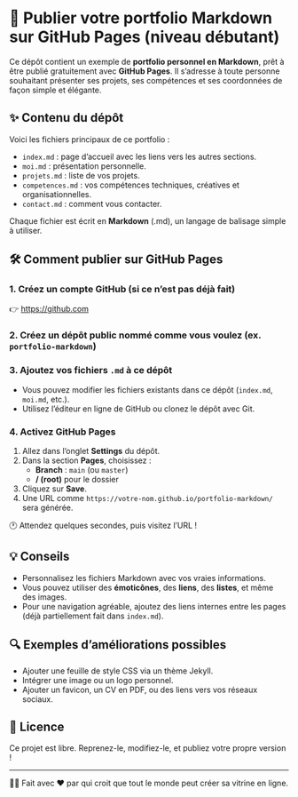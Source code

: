 # 🧭 Publier votre portfolio Markdown sur GitHub Pages (niveau débutant)

Ce dépôt contient un exemple de **portfolio personnel en Markdown**, prêt à être publié gratuitement avec **GitHub Pages**. Il s’adresse à toute personne souhaitant présenter ses projets, ses compétences et ses coordonnées de façon simple et élégante.

## ✨ Contenu du dépôt

Voici les fichiers principaux de ce portfolio :

- `index.md` : page d’accueil avec les liens vers les autres sections.
- `moi.md` : présentation personnelle.
- `projets.md` : liste de vos projets.
- `competences.md` : vos compétences techniques, créatives et organisationnelles.
- `contact.md` : comment vous contacter.

Chaque fichier est écrit en **Markdown** (.md), un langage de balisage simple à utiliser.

## 🛠️ Comment publier sur GitHub Pages

### 1. Créez un compte GitHub (si ce n’est pas déjà fait)

👉 https://github.com

### 2. Créez un dépôt public nommé comme vous voulez (ex. `portfolio-markdown`)

### 3. Ajoutez vos fichiers `.md` à ce dépôt

- Vous pouvez modifier les fichiers existants dans ce dépôt (`index.md`, `moi.md`, etc.).
- Utilisez l’éditeur en ligne de GitHub ou clonez le dépôt avec Git.

### 4. Activez GitHub Pages

1. Allez dans l’onglet **Settings** du dépôt.
2. Dans la section **Pages**, choisissez :
   - **Branch** : `main` (ou `master`)
   - **/ (root)** pour le dossier
3. Cliquez sur **Save**.
4. Une URL comme `https://votre-nom.github.io/portfolio-markdown/` sera générée.

🕐 Attendez quelques secondes, puis visitez l’URL !

## 💡 Conseils

- Personnalisez les fichiers Markdown avec vos vraies informations.
- Vous pouvez utiliser des **émoticônes**, des **liens**, des **listes**, et même des images.
- Pour une navigation agréable, ajoutez des liens internes entre les pages (déjà partiellement fait dans `index.md`).

## 🔍 Exemples d’améliorations possibles

- Ajouter une feuille de style CSS via un thème Jekyll.
- Intégrer une image ou un logo personnel.
- Ajouter un favicon, un CV en PDF, ou des liens vers vos réseaux sociaux.

## 📄 Licence

Ce projet est libre. Reprenez-le, modifiez-le, et publiez votre propre version !

---

👨‍💻 Fait avec ❤️ par qui croit que tout le monde peut créer sa vitrine en ligne.

